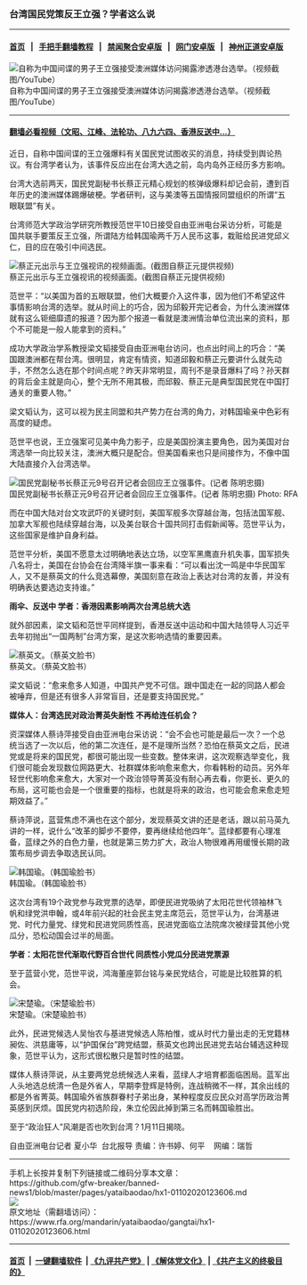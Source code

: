 ### 台湾国民党策反王立强？学者这么说
------------------------

#### [首页](https://github.com/gfw-breaker/banned-news1/blob/master/README.md) &nbsp;&nbsp;|&nbsp;&nbsp; [手把手翻墙教程](https://github.com/gfw-breaker/guides/wiki) &nbsp;&nbsp;|&nbsp;&nbsp; [禁闻聚合安卓版](https://github.com/gfw-breaker/bn-android) &nbsp;&nbsp;|&nbsp;&nbsp; [网门安卓版](https://github.com/oGate2/oGate) &nbsp;&nbsp;|&nbsp;&nbsp; [神州正道安卓版](https://github.com/SzzdOgate/update) 



<div id="headerimg">
 <img alt="自称为中国间谍的男子王立强接受澳洲媒体访问揭露渗透港台选举。（视频截图/YouTube）" src="https://www.rfa.org/mandarin/yataibaodao/gangtai/hx1-01102020123606.html/51399887_303.jpg/@@images/1764d11b-5bec-4d35-938a-50b26f3f2c6e.jpeg" title="自称为中国间谍的男子王立强接受澳洲媒体访问揭露渗透港台选举。（视频截图/YouTube）"/>
 <div id="headerimgcontents">
  <div id="headerimgcaption">
   <span>
    自称为中国间谍的男子王立强接受澳洲媒体访问揭露渗透港台选举。（视频截图/YouTube）
   </span>
   <!-- zoomattribute -->
  </div>
  <!-- headerimgcaption -->
 </div>
 <!-- headerimagecontents -->
</div>

<hr/>


#### [翻墙必看视频（文昭、江峰、法轮功、八九六四、香港反送中...）](http://167.172.214.107/home.html)

<div id="storytext">
 <div>
  <div class="slot_header">
  </div>
 </div>
 <p>
 </p>
 <p>
  近日，自称中国间谍的王立强爆料有关国民党试图收买的消息，持续受到舆论热议。有台湾学者认为，该事件反应出在台湾大选之前，岛内岛外正经历多方影响。
 </p>
 <p>
  台湾大选前两天，国民党副秘书长蔡正元精心规划的核弹级爆料却记会前，遭到百年历史的澳洲媒体踢爆破梗。学者研判，这与美澳等五国情报同盟组织的所谓“五眼联盟”有关。
 </p>
 <p>
 </p>
 <p>
 </p>
 <p>
  台湾师范大学政治学研究所教授范世平10日接受自由亚洲电台采访分析，可能是国共联手要策反王立强，所谓陆方给韩国瑜两千万人民币这事，栽赃给民进党邱义仁，目的应在吸引中间选民。
 </p>
 <p>
 </p>
 <p>
  <div class="image-inline captioned" style="width:804px;">
   <div style="width:804px;">
    <img alt="蔡正元出示与王立强视讯的视频画面。(截图自蔡正元提供视频)" src="https://www.rfa.org/mandarin/yataibaodao/gangtai/hx1-01102020123606.html/4e8c.jpg" title="蔡正元出示与王立强视讯的视频画面。(截图自蔡正元提供视频)"/>
   </div>
   <div class="image-caption">
    <span style="width:804px;">
     蔡正元出示与王立强视讯的视频画面。(截图自蔡正元提供视频)
    </span>
    <span class="copyright">
    </span>
   </div>
  </div>
 </p>
 <p>
  范世平：“以美国为首的五眼联盟，他们大概要介入这件事，因为他们不希望这件事情影响台湾的选举。就从时间上的巧合，因为邱毅开完记者会，为什么澳洲媒体就有这么钜细靡遗的报道？因为那个报道一看就是澳洲情治单位流出来的资料，那个不可能是一般人能拿到的资料。”
 </p>
 <p>
  成功大学政治学系教授梁文韬接受自由亚洲电台访问，也点出时间上的巧合：“美国跟澳洲都在帮台湾。很明显，肯定有情资，知道邱毅和蔡正元要讲什么就先动手，不然怎么选在那个时间点呢？昨天非常明显，周刊不是录音爆料了吗？孙天群的背后金主就是向心，整个无所不用其极，而邱毅、蔡正元是典型国民党在中国打通关的重要人物。”
 </p>
 <p>
  梁文韬认为，这可以视为民主同盟和共产势力在台湾的角力，对韩国瑜亲中色彩有高度的疑虑。
 </p>
 <p>
  范世平也说，王立强案可见美中角力影子，应是美国扮演主要角色，因为美国对台湾选举一向比较关注，澳洲大概只是配合。但美国看来也只是间接作为，不像中国大陆直接介入台湾选举。
 </p>
 <p>
 </p>
 <p>
  <div class="image-inline captioned" style="width:622px;">
   <div style="width:622px;">
    <img alt="国民党副秘书长蔡正元9号召开记者会回应王立强事件。(记者 陈明忠摄)" src="https://www.rfa.org/mandarin/yataibaodao/gangtai/hx1-01102020123606.html/4e09.jpg" title="国民党副秘书长蔡正元9号召开记者会回应王立强事件。(记者 陈明忠摄)"/>
   </div>
   <div class="image-caption">
    <span style="width:622px;">
     国民党副秘书长蔡正元9号召开记者会回应王立强事件。(记者 陈明忠摄)
    </span>
    <span class="copyright">
     Photo: RFA
    </span>
   </div>
  </div>
 </p>
 <p>
  而在中国大陆对台文攻武吓的关键时刻，美国军舰多次穿越台海，包括法国军舰、加拿大军舰也陆续穿越台海，以及美台联合十国共同打击假新闻等。范世平认为，这些国家是维护自身利益。
 </p>
 <p>
  范世平分析，美国不愿意太过明确地表达立场，以空军黑鹰直升机失事，国军损失八名将士，美国在台协会在台湾降半旗一事来看：“可以看出沈一鸣是中华民国军人，又不是蔡英文的什么竞选幕僚，美国刻意在政治上表达对台湾的友善，并没有明确表达要选边支持谁。”
 </p>
 <p>
  <b>
   雨伞、反送中 学者：香港因素影响两次台湾总统大选
  </b>
 </p>
 <p>
  就外部因素，梁文韬和范世平同样提到，香港反送中运动和中国大陆领导人习近平去年初抛出“一国两制”台湾方案，是这次影响选情的重要因素。
 </p>
 <p>
 </p>
 <p>
  <div class="image-inline captioned" style="width:929px;">
   <div style="width:929px;">
    <img alt="蔡英文。（蔡英文脸书）" src="https://www.rfa.org/mandarin/yataibaodao/gangtai/hx1-01102020123606.html/4e8c1.jpg" title="蔡英文。（蔡英文脸书）"/>
   </div>
   <div class="image-caption">
    <span style="width:929px;">
     蔡英文。（蔡英文脸书）
    </span>
    <span class="copyright">
    </span>
   </div>
  </div>
 </p>
 <p>
  梁文韬说：“愈来愈多人知道，中国共产党不可信。跟中国走在一起的同路人都会被唾弃，但是还有很多人非常盲目，还是要支持国民党。”
 </p>
 <p>
  <b>
   媒体人：台湾选民对政治菁英失耐性 不再给连任机会？
  </b>
 </p>
 <p>
  资深媒体人蔡诗萍接受自由亚洲电台采访说：“会不会也可能是最后一次？一个总统当选了一次以后，他的第二次连任，是不是理所当然？恐怕在蔡英文之后，民进党或是将来的国民党，都很可能出现一些变数。整体来讲，这次观察选举变化，我们很可能会发现数位网路更大、社群媒体影响愈来愈大，你看韩粉的动员。另外年轻世代影响愈来愈大，大家对一个政治领导菁英没有耐心再去看，你更长、更久的布局，这可能也会是一个很重要的指标，也就是将来的政治，也可能会愈来愈走短期效益了。”
 </p>
 <p>
  蔡诗萍说，蓝营焦虑不满也在这个部分，发现蔡英文讲的还是老话，跟以前马英九讲的一样，说什么“改革的脚步不要停，要再继续给他四年”。蓝绿都要有心理准备，蓝绿之外的白色力量，也就是第三势力扩大，政治人物很难再用缓慢长期的政策布局步调去争取选民认同。
 </p>
 <p>
 </p>
 <p>
  <div class="image-inline captioned" style="width:901px;">
   <div style="width:901px;">
    <img alt="韩国瑜。（韩国瑜脸书）" src="https://www.rfa.org/mandarin/yataibaodao/gangtai/hx1-01102020123606.html/4e094e09.jpg" title="韩国瑜。（韩国瑜脸书）"/>
   </div>
   <div class="image-caption">
    <span style="width:901px;">
     韩国瑜。（韩国瑜脸书）
    </span>
    <span class="copyright">
    </span>
   </div>
  </div>
 </p>
 <p>
  这次台湾有19个政党参与政党票的选举，即便民进党吸纳了太阳花世代领袖林飞帆和绿党洪申翰，或4年前兴起的社会民主党主席范云，范世平认为，台湾基进党、时代力量党、绿党和民进党同质性高，民进党面临立法院席次被绿营其他小党瓜分，恐松动国会过半的局面。
 </p>
 <p>
  <b>
   学者：太阳花世代渐取代野百合世代 同质性小党瓜分民进党票源
  </b>
 </p>
 <p>
  至于蓝营小党，范世平说，鸿海董座郭台铭与亲民党结合，可能是比较胜算的机会。
 </p>
 <p>
 </p>
 <p>
  <div class="image-inline captioned" style="width:1979px;">
   <div style="width:1979px;">
    <img alt="宋楚瑜。（宋楚瑜脸书）" src="https://www.rfa.org/mandarin/yataibaodao/gangtai/hx1-01102020123606.html/56db.png" title="宋楚瑜。（宋楚瑜脸书）"/>
   </div>
   <div class="image-caption">
    <span style="width:1979px;">
     宋楚瑜。（宋楚瑜脸书）
    </span>
    <span class="copyright">
    </span>
   </div>
  </div>
 </p>
 <p>
  此外，民进党候选人吴怡农与基进党候选人陈柏惟，或从时代力量出走的无党籍林昶佐、洪慈庸等，以“护国保台”跨党结盟，蔡英文也跨出民进党去站台辅选这种现象，范世平认为，这形式很松散只是暂时性的结盟。
 </p>
 <p>
  媒体人蔡诗萍说，从主要两党总统候选人来看，蓝绿人才培育都面临困局。蓝军出人头地选总统清一色是外省人，早期李登辉是特例，连战稍微不一样，其余出线的都是外省菁英。韩国瑜外省族群眷村子弟出身，某种程度反应民众对高学历政治菁英感到厌烦。国民党内初选阶段，朱立伦因此掉到第三名而韩国瑜胜出。
 </p>
 <p>
  至于“政治狂人”风潮是否也吹到台湾？1月11日揭晓。
 </p>
 <p>
 </p>
 <p>
  自由亚洲电台记者 夏小华  台北报导 责编：许书婷、何平    网编：瑞哲
 </p>
</div>

<hr/>
手机上长按并复制下列链接或二维码分享本文章：<br/>
https://github.com/gfw-breaker/banned-news1/blob/master/pages/yataibaodao/hx1-01102020123606.md <br/>
<a href='https://github.com/gfw-breaker/banned-news1/blob/master/pages/yataibaodao/hx1-01102020123606.md'><img src='https://github.com/gfw-breaker/banned-news1/blob/master/pages/yataibaodao/hx1-01102020123606.md.png'/></a> <br/>
原文地址（需翻墙访问）：https://www.rfa.org/mandarin/yataibaodao/gangtai/hx1-01102020123606.html


------------------------
#### [首页](https://github.com/gfw-breaker/banned-news1/blob/master/README.md) &nbsp;|&nbsp; [一键翻墙软件](https://github.com/gfw-breaker/nogfw/blob/master/README.md) &nbsp;| [《九评共产党》](https://github.com/gfw-breaker/9ping.md/blob/master/README.md#九评之一评共产党是什么) | [《解体党文化》](https://github.com/gfw-breaker/jtdwh.md/blob/master/README.md) | [《共产主义的终极目的》](https://github.com/gfw-breaker/gczydzjmd.md/blob/master/README.md)


<img src='http://gfw-breaker.win/banned-news/pages/yataibaodao/hx1-01102020123606.md' width='0px' height='0px'/>